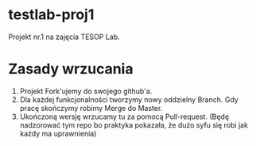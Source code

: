 testlab-proj1
=============

Projekt nr.1 na zajęcia TESOP Lab.

Zasady wrzucania
================

1. Projekt Fork'ujemy do swojego github'a.
2. Dla każdej funkcjonalności tworzymy nowy oddzielny Branch. Gdy pracę skończymy robimy Merge do Master.
3. Ukończoną wersję wrzucamy tu za pomocą Pull-request. (Będę nadzorować tym repo bo praktyka pokazała, że dużo syfu się robi jak każdy ma uprawnienia)
